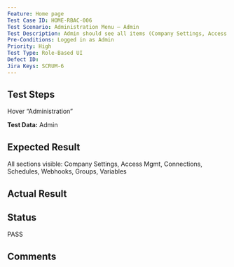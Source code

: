 ```yaml
---
Feature: Home page
Test Case ID: HOME-RBAC-006
Test Scenario: Administration Menu – Admin
Test Description: Admin should see all items (Company Settings, Access Mgmt, Connections, etc.)
Pre-Conditions: Logged in as Admin
Priority: High
Test Type: Role-Based UI
Defect ID: 
Jira Keys: SCRUM-6
---
```


## Test Steps
Hover “Administration”

**Test Data:** Admin

## Expected Result
All sections visible: Company Settings, Access Mgmt, Connections, Schedules, Webhooks, Groups, Variables

## Actual Result


## Status
PASS

## Comments

